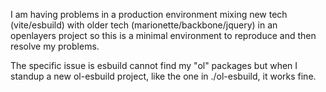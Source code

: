 I am having problems in a production environment mixing new tech (vite/esbuild) with older tech (marionette/backbone/jquery) in an openlayers project so this is a minimal environment to reproduce and then resolve my problems.

The specific issue is esbuild cannot find my "ol" packages but when I standup a new ol-esbuild project, like the one in ./ol-esbuild, it works fine.
